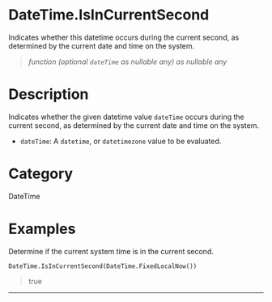 ﻿# DateTime.IsInCurrentSecond
Indicates whether this datetime occurs during the current second, as determined by the current date and time on the system.
> _function (optional <code>dateTime</code> as nullable any) as nullable any_
# Description 
Indicates whether the given datetime value <code>dateTime</code> occurs during the current second, as determined by the current date and time on the system.
      <ul>
      <li><code>dateTime</code>: A <code>datetime</code>, or <code>datetimezone</code> value to be evaluated.</li>
      </ul>

# Category 
DateTime
# Examples 
Determine if the current system time is in the current second.
```
DateTime.IsInCurrentSecond(DateTime.FixedLocalNow())
```
> true
***
